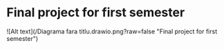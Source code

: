 # Final project for first semester

![Alt text](/Diagrama fara titlu.drawio.png?raw=false "Final project for first semester")
